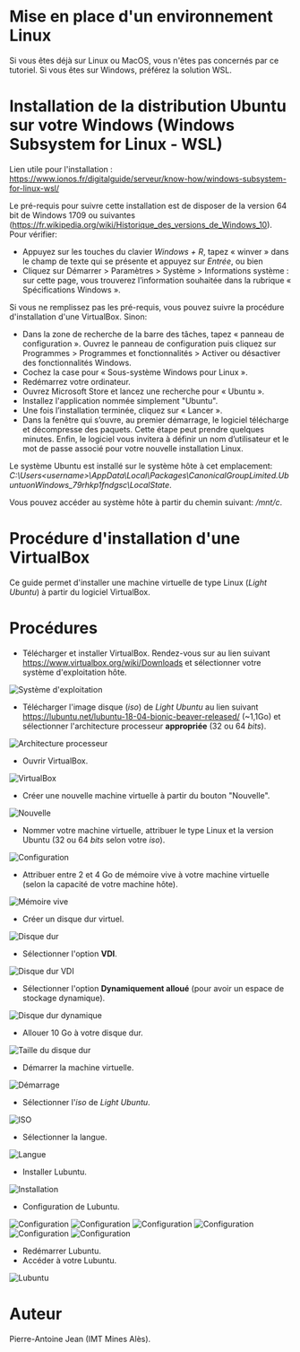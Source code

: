 # Mise en place d'un environnement Linux

Si vous êtes déjà sur Linux ou MacOS, vous n'êtes pas concernés par ce tutoriel. Si vous êtes sur Windows, préférez la solution WSL.

# Installation de la distribution Ubuntu sur votre Windows (Windows Subsystem for Linux - WSL)

Lien utile pour l'installation : https://www.ionos.fr/digitalguide/serveur/know-how/windows-subsystem-for-linux-wsl/

Le pré-requis pour suivre cette installation est de disposer de la version 64  bit de Windows 1709 ou suivantes (https://fr.wikipedia.org/wiki/Historique_des_versions_de_Windows_10). Pour vérifier:
* Appuyez sur les touches du clavier *Windows + R*, tapez « winver » dans le champ de texte qui se présente et appuyez sur *Entrée*, ou bien
* Cliquez sur Démarrer > Paramètres > Système > Informations système : sur cette page, vous trouverez l’information souhaitée dans la rubrique « Spécifications Windows ».

Si vous ne remplissez pas les pré-requis, vous pouvez suivre la procédure d'installation d'une VirtualBox. Sinon:

* Dans la zone de recherche de la barre des tâches, tapez « panneau de configuration ». Ouvrez le panneau de configuration puis cliquez sur Programmes > Programmes et fonctionnalités > Activer ou désactiver des fonctionnalités Windows.
* Cochez la case pour « Sous-système Windows pour Linux ».
* Redémarrez votre ordinateur.
* Ouvrez Microsoft Store et lancez une recherche pour « Ubuntu ».
* Installez l'application nommée simplement "Ubuntu".
* Une fois l’installation terminée, cliquez sur « Lancer ».
* Dans la fenêtre qui s’ouvre, au premier démarrage, le logiciel télécharge et décompresse des paquets. Cette étape peut prendre quelques minutes. Enfin, le logiciel vous invitera à définir un nom d’utilisateur et le mot de passe associé pour votre nouvelle installation Linux.

Le système Ubuntu est installé sur le système hôte à cet emplacement: *C:\Users\<username>\AppData\Local\Packages\CanonicalGroupLimited.UbuntuonWindows_79rhkp1fndgsc\LocalState*.

Vous pouvez accéder au système hôte à partir du chemin suivant: */mnt/c*.

# Procédure d'installation d'une VirtualBox

Ce guide permet d'installer une machine virtuelle de type Linux (*Light Ubuntu*) à partir du logiciel VirtualBox.

# Procédures

* Télécharger et installer VirtualBox. Rendez-vous sur au lien suivant https://www.virtualbox.org/wiki/Downloads et sélectionner votre système d'exploitation hôte.

![Système d'exploitation](images/virtualbox-os.png "Sélectionner votre système d'exploitation.")

* Télécharger l'image disque (*iso*) de *Light Ubuntu* au lien suivant https://lubuntu.net/lubuntu-18-04-bionic-beaver-released/ (~1,1Go) et sélectionner l'architecture processeur **appropriée** (32 ou 64 *bits*).

![Architecture processeur](images/lubuntu-processeur.png "Sélectionner l'architecture processeur appropriée.")

* Ouvrir VirtualBox.

![VirtualBox](images/virtualbox-ecran.png "Écran principal de VirtualBox sous Ubuntu.")

* Créer une nouvelle machine virtuelle à partir du bouton "Nouvelle".

![Nouvelle](images/nouvelle.png "Nouvelle machine virtuelle.")

* Nommer votre machine virtuelle, attribuer le type Linux et la version Ubuntu (32 ou 64 *bits* selon votre *iso*).

![Configuration](images/virtualbox-config.png "Configuration de la machine virtuelle.")

* Attribuer entre 2 et 4 Go de mémoire vive à votre machine virtuelle (selon la capacité de votre machine hôte).

![Mémoire vive](images/virtualbox-memoire-vive.png "Configuration de la mémoire vive.")

* Créer un disque dur virtuel.

![Disque dur](images/virtualbox-memoire-vive.png "Configuration du disque dur.")

* Sélectionner l'option **VDI**.

![Disque dur VDI](images/virtualbox-vdi.png "Disque dur VDI.")

* Sélectionner l'option **Dynamiquement alloué** (pour avoir un espace de stockage dynamique).

![Disque dur dynamique](images/virtualbox-dynamique.png "Disque dur dynamiquement alloué.")

* Allouer 10 Go à votre disque dur.

![Taille du disque dur](images/virtualbox-taille.png "Taille du disque dur.")

* Démarrer la machine virtuelle.

![Démarrage](images/demarrage.png "Démarrage de la machine virtuelle.")

* Sélectionner l'*iso* de *Light Ubuntu*.

![ISO](images/selection-iso.png "Sélectionner l'iso.")

* Sélectionner la langue.

![Langue](images/selection-langue1.png "Sélectionner la langue.")

* Installer Lubuntu.

![Installation](images/installation-lubuntu.png "Installation.")

* Configuration de Lubuntu.

![Configuration](images/lubuntu-config1.png "Configuration de Lubuntu.")
![Configuration](images/lubuntu-config2.png "Configuration de Lubuntu.")
![Configuration](images/lubuntu-config3.png "Configuration de Lubuntu.")
![Configuration](images/lubuntu-config4.png "Configuration de Lubuntu.")
![Configuration](images/lubuntu-config5.png "Configuration de Lubuntu.")
![Configuration](images/lubuntu-config6.png "Configuration de Lubuntu.")

* Redémarrer Lubuntu.
* Accéder à votre Lubuntu.

![Lubuntu](images/lubuntu-ecran.png "Écran principal de Lubuntu.")




# Auteur

Pierre-Antoine Jean (IMT Mines Alès).
